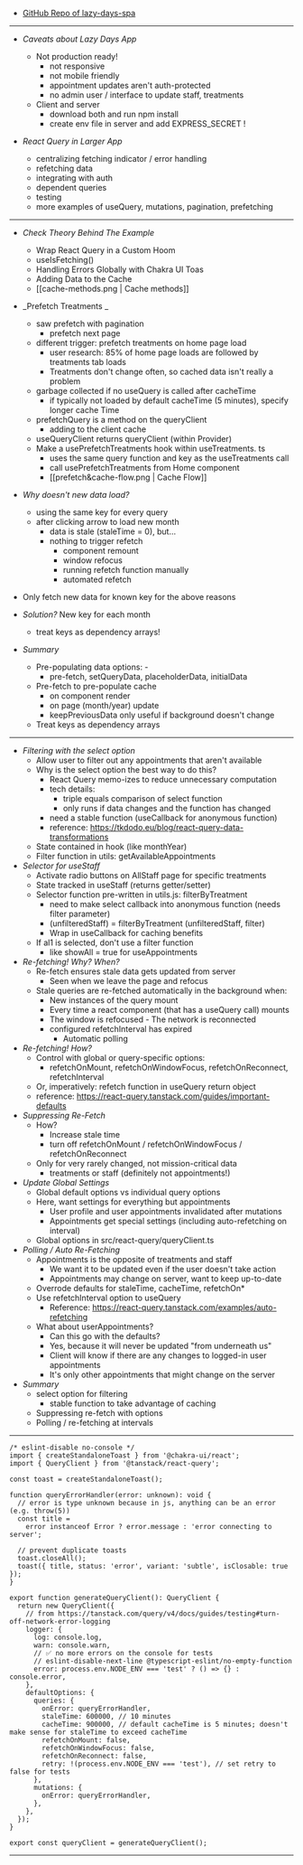 - [GitHub Repo of lazy-days-spa](https://github.com/bonnie/udemy-REACT-QUERY/tree/react-query-v4/completed-apps/lazy-days-spa)

---

- _Caveats about Lazy Days App_

  - Not production ready!
    - not responsive
    - not mobile friendly
    - appointment updates aren't auth-protected
    - no admin user / interface to update staff, treatments
  - Client and server
    - download both and run npm install
    - create env file in server and add EXPRESS_SECRET !

- _React Query in Larger App_
  - centralizing fetching indicator / error handling
  - refetching data
  - integrating with auth
  - dependent queries
  - testing
  - more examples of useQuery, mutations, pagination, prefetching

---

- _Check Theory Behind The Example_

  - Wrap React Query in a Custom Hoom
  - useIsFetching()
  - Handling Errors Globally with Chakra UI Toas
  - Adding Data to the Cache
  - [[cache-methods.png | Cache methods]]

- _Prefetch Treatments _

  - saw prefetch with pagination
    - prefetch next page
  - different trigger: prefetch treatments on home page load
    - user research: 85% of home page loads are followed by treatments tab loads
    - Treatments don't change often, so cached data isn't really a problem
  - garbage collected if no useQuery is called after cacheTime
    - if typically not loaded by default cacheTime (5 minutes), specify longer cache Time
  - prefetchQuery is a method on the queryClient
    - adding to the client cache
  - useQueryClient returns queryClient (within Provider)
  - Make a usePrefetchTreatments hook within useTreatments. ts
    - uses the same query function and key as the useTreatments call
    - call usePrefetchTreatments from Home component
    - [[prefetch&cache-flow.png | Cache Flow]]

- _Why doesn't new data load?_
  - using the same key for every query
  - after clicking arrow to load new month
    - data is stale (staleTime = 0), but...
    - nothing to trigger refetch
      - component remount
      - window refocus
      - running refetch function manually
      - automated refetch
- Only fetch new data for known key for the above reasons
- _Solution?_ New key for each month

  - treat keys as dependency arrays!

- _Summary_
  - Pre-populating data options: -
    - pre-fetch, setQueryData, placeholderData, initialData
  - Pre-fetch to pre-populate cache
    - on component render
    - on page (month/year) update
    - keepPreviousData only useful if background doesn't change
  - Treat keys as dependency arrays

---

- _Filtering with the select option_
  - Allow user to filter out any appointments that aren't available
  - Why is the select option the best way to do this?
    - React Query memo-izes to reduce unnecessary computation
    - tech details:
      - triple equals comparison of select function
      - only runs if data changes and the function has changed
    - need a stable function (useCallback for anonymous function)
    - reference: https://tkdodo.eu/blog/react-query-data-transformations
  - State contained in hook (like monthYear)
  - Filter function in utils: getAvailableAppointments
- _Selector for useStaff_
  - Activate radio buttons on AllStaff page for specific treatments
  - State tracked in useStaff (returns getter/setter)
  - Selector function pre-written in utils.js: filterByTreatment
    - need to make select callback into anonymous function (needs filter parameter)
    - (unfilteredStaff) = filterByTreatment (unfilteredStaff, filter)
    - Wrap in useCallback for caching benefits
  - If al1 is selected, don't use a filter function
    - like showAll = true for useAppointments
- _Re-fetching! Why? When?_
  - Re-fetch ensures stale data gets updated from server
    - Seen when we leave the page and refocus
  - Stale queries are re-fetched automatically in the background when:
    - New instances of the query mount
    - Every time a react component (that has a useQuery call) mounts
    - The window is refocused - The network is reconnected
    - configured refetchInterval has expired
      - Automatic polling
- _Re-fetching! How?_
  - Control with global or query-specific options:
    - refetchOnMount, refetchOnWindowFocus, refetchOnReconnect, refetchInterval
  - Or, imperatively: refetch function in useQuery return object
  - reference: https://react-query.tanstack.com/guides/important-defaults
- _Suppressing Re-Fetch_
  - How?
    - Increase stale time
    - turn off refetchOnMount / refetchOnWindowFocus / refetchOnReconnect
  - Only for very rarely changed, not mission-critical data
    - treatments or staff (definitely not appointments!)
- _Update Global Settings_
  - Global default options vs individual query options
  - Here, want settings for everything but appointments
    - User profile and user appointments invalidated after mutations
    - Appointments get special settings (including auto-refetching on interval)
  - Global options in src/react-query/queryClient.ts
- _Polling / Auto Re-Fetching_
  - Appointments is the opposite of treatments and staff
    - We want it to be updated even if the user doesn't take action
    - Appointments may change on server, want to keep up-to-date
  - Overrode defaults for staleTime, cacheTime, refetchOn\*
  - Use refetchInterval option to useQuery
    - Reference: https://react-query.tanstack.com/examples/auto-refetching
  - What about userAppointments?
    - Can this go with the defaults?
    - Yes, because it will never be updated "from underneath us"
    - Client will know if there are any changes to logged-in user appointments
    - It's only other appointments that might change on the server
- _Summary_
  - select option for filtering
    - stable function to take advantage of caching
  - Suppressing re-fetch with options
  - Polling / re-fetching at intervals

---

```tsx
/* eslint-disable no-console */
import { createStandaloneToast } from '@chakra-ui/react';
import { QueryClient } from '@tanstack/react-query';

const toast = createStandaloneToast();

function queryErrorHandler(error: unknown): void {
  // error is type unknown because in js, anything can be an error (e.g. throw(5))
  const title =
    error instanceof Error ? error.message : 'error connecting to server';

  // prevent duplicate toasts
  toast.closeAll();
  toast({ title, status: 'error', variant: 'subtle', isClosable: true });
}

export function generateQueryClient(): QueryClient {
  return new QueryClient({
    // from https://tanstack.com/query/v4/docs/guides/testing#turn-off-network-error-logging
    logger: {
      log: console.log,
      warn: console.warn,
      // ✅ no more errors on the console for tests
      // eslint-disable-next-line @typescript-eslint/no-empty-function
      error: process.env.NODE_ENV === 'test' ? () => {} : console.error,
    },
    defaultOptions: {
      queries: {
        onError: queryErrorHandler,
        staleTime: 600000, // 10 minutes
        cacheTime: 900000, // default cacheTime is 5 minutes; doesn't make sense for staleTime to exceed cacheTime
        refetchOnMount: false,
        refetchOnWindowFocus: false,
        refetchOnReconnect: false,
        retry: !(process.env.NODE_ENV === 'test'), // set retry to false for tests
      },
      mutations: {
        onError: queryErrorHandler,
      },
    },
  });
}

export const queryClient = generateQueryClient();
```

---
